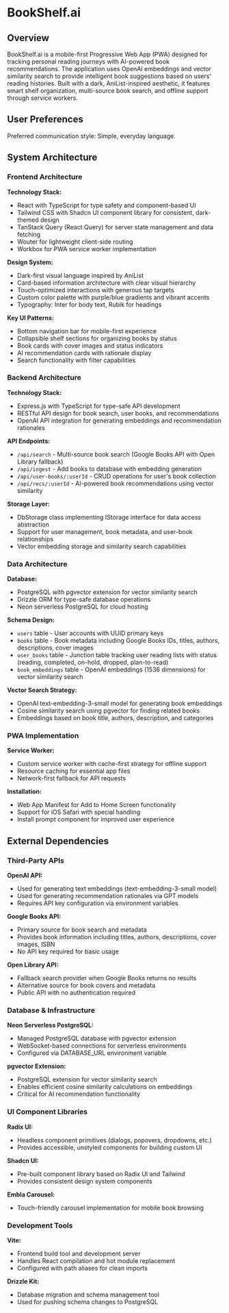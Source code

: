 # BookShelf.ai

## Overview

BookShelf.ai is a mobile-first Progressive Web App (PWA) designed for tracking personal reading journeys with AI-powered book recommendations. The application uses OpenAI embeddings and vector similarity search to provide intelligent book suggestions based on users' reading histories. Built with a dark, AniList-inspired aesthetic, it features smart shelf organization, multi-source book search, and offline support through service workers.

## User Preferences

Preferred communication style: Simple, everyday language.

## System Architecture

### Frontend Architecture

**Technology Stack:**
- React with TypeScript for type safety and component-based UI
- Tailwind CSS with Shadcn UI component library for consistent, dark-themed design
- TanStack Query (React Query) for server state management and data fetching
- Wouter for lightweight client-side routing
- Workbox for PWA service worker implementation

**Design System:**
- Dark-first visual language inspired by AniList
- Card-based information architecture with clear visual hierarchy
- Touch-optimized interactions with generous tap targets
- Custom color palette with purple/blue gradients and vibrant accents
- Typography: Inter for body text, Rubik for headings

**Key UI Patterns:**
- Bottom navigation bar for mobile-first experience
- Collapsible shelf sections for organizing books by status
- Book cards with cover images and status indicators
- AI recommendation cards with rationale display
- Search functionality with filter capabilities

### Backend Architecture

**Technology Stack:**
- Express.js with TypeScript for type-safe API development
- RESTful API design for book search, user books, and recommendations
- OpenAI API integration for generating embeddings and recommendation rationales

**API Endpoints:**
- `/api/search` - Multi-source book search (Google Books API with Open Library fallback)
- `/api/ingest` - Add books to database with embedding generation
- `/api/user-books/:userId` - CRUD operations for user's book collection
- `/api/recs/:userId` - AI-powered book recommendations using vector similarity

**Storage Layer:**
- DbStorage class implementing IStorage interface for data access abstraction
- Support for user management, book metadata, and user-book relationships
- Vector embedding storage and similarity search capabilities

### Data Architecture

**Database:**
- PostgreSQL with pgvector extension for vector similarity search
- Drizzle ORM for type-safe database operations
- Neon serverless PostgreSQL for cloud hosting

**Schema Design:**
- `users` table - User accounts with UUID primary keys
- `books` table - Book metadata including Google Books IDs, titles, authors, descriptions, cover images
- `user_books` table - Junction table tracking user reading lists with status (reading, completed, on-hold, dropped, plan-to-read)
- `book_embeddings` table - OpenAI embeddings (1536 dimensions) for vector similarity search

**Vector Search Strategy:**
- OpenAI text-embedding-3-small model for generating book embeddings
- Cosine similarity search using pgvector for finding related books
- Embeddings based on book title, authors, description, and categories

### PWA Implementation

**Service Worker:**
- Custom service worker with cache-first strategy for offline support
- Resource caching for essential app files
- Network-first fallback for API requests

**Installation:**
- Web App Manifest for Add to Home Screen functionality
- Support for iOS Safari with special handling
- Install prompt component for improved user experience

## External Dependencies

### Third-Party APIs

**OpenAI API:**
- Used for generating text embeddings (text-embedding-3-small model)
- Used for generating recommendation rationales via GPT models
- Requires API key configuration via environment variables

**Google Books API:**
- Primary source for book search and metadata
- Provides book information including titles, authors, descriptions, cover images, ISBN
- No API key required for basic usage

**Open Library API:**
- Fallback search provider when Google Books returns no results
- Alternative source for book covers and metadata
- Public API with no authentication required

### Database & Infrastructure

**Neon Serverless PostgreSQL:**
- Managed PostgreSQL database with pgvector extension
- WebSocket-based connections for serverless environments
- Configured via DATABASE_URL environment variable

**pgvector Extension:**
- PostgreSQL extension for vector similarity search
- Enables efficient cosine similarity calculations on embeddings
- Critical for AI recommendation functionality

### UI Component Libraries

**Radix UI:**
- Headless component primitives (dialogs, popovers, dropdowns, etc.)
- Provides accessible, unstyled components for building custom UI

**Shadcn UI:**
- Pre-built component library based on Radix UI and Tailwind
- Provides consistent design system components

**Embla Carousel:**
- Touch-friendly carousel implementation for mobile book browsing

### Development Tools

**Vite:**
- Frontend build tool and development server
- Handles React compilation and hot module replacement
- Configured with path aliases for clean imports

**Drizzle Kit:**
- Database migration and schema management tool
- Used for pushing schema changes to PostgreSQL
